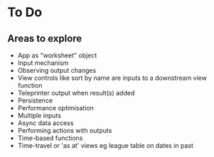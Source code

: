 To Do
=====

Areas to explore
----------------

- App as "worksheet" object
- Input mechanism
- Observing output changes
- View controls like sort by name are inputs to a downstream view function
- Teleprinter output when result(s) added
- Persistence
- Performance optimisation
- Multiple inputs
- Async data access
- Performing actions with outputs
- Time-based functions
- Time-travel or 'as at' views eg league table on dates in past
